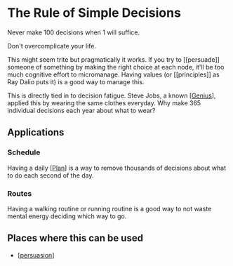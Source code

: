 # The Rule of Simple Decisions

Never make 100 decisions when 1 will suffice.

Don't overcomplicate your life.

This might seem trite but pragmatically it works. If you try to [[persuade]] someone of something by making the right choice at each node, it'll be too much cognitive effort to micromanage. Having values (or [[principles]] as Ray Dalio puts it) is a good way to manage this.

This is directly tied in to decision fatigue. Steve Jobs, a known [[Genius]], applied this by wearing the same clothes everyday. Why make 365 individual decisions each year about what to wear?

## Applications

### Schedule
Having a daily [[Plan]] is a way to remove thousands of decisions about what to do each second of the day.

### Routes
Having a walking routine or running routine is a good way to not waste mental energy deciding which way to go.


## Places where this can be used
- [[persuasion]]

[//begin]: # "Autogenerated link references for markdown compatibility"
[Genius]: Genius "Genius"
[Plan]: plan "Plan"
[persuasion]: persuasion "Formula for Persuasion"
[//end]: # "Autogenerated link references"